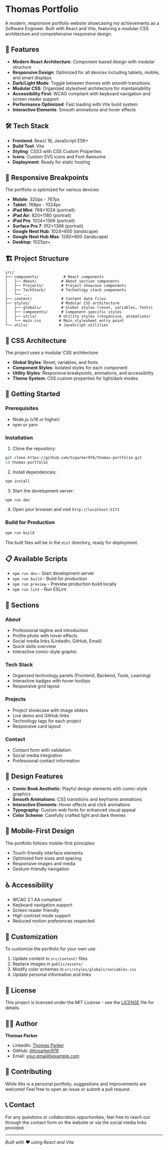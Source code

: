 # Thomas Portfolio

A modern, responsive portfolio website showcasing my achievements as a Software Engineer. Built with React and Vite, featuring a modular CSS architecture and comprehensive responsive design.

## 🚀 Features

- **Modern React Architecture**: Component-based design with modular structure
- **Responsive Design**: Optimized for all devices including tablets, mobile, and smart displays
- **Dark/Light Mode**: Toggle between themes with smooth transitions
- **Modular CSS**: Organized stylesheet architecture for maintainability
- **Accessibility First**: WCAG compliant with keyboard navigation and screen reader support
- **Performance Optimized**: Fast loading with Vite build system
- **Interactive Elements**: Smooth animations and hover effects

## 🛠️ Tech Stack

- **Frontend**: React 18, JavaScript ES6+
- **Build Tool**: Vite
- **Styling**: CSS3 with CSS Custom Properties
- **Icons**: Custom SVG icons and Font Awesome
- **Deployment**: Ready for static hosting

## 📱 Responsive Breakpoints

The portfolio is optimized for various devices:

- **Mobile**: 320px - 767px
- **Tablet**: 768px - 1024px
- **iPad Mini**: 768×1024 (portrait)
- **iPad Air**: 820×1180 (portrait)
- **iPad Pro**: 1024×1366 (portrait)
- **Surface Pro 7**: 912×1368 (portrait)
- **Google Nest Hub**: 1024×600 (landscape)
- **Google Nest Hub Max**: 1280×800 (landscape)
- **Desktop**: 1025px+

## 🏗️ Project Structure

```
src/
├── components/           # React components
│   ├── About/           # About section components
│   ├── Projects/        # Project showcase components
│   ├── TechStack/       # Technology stack components
│   └── ...
├── content/             # Content data files
├── styles/              # Modular CSS architecture
│   ├── globals/         # Global styles (reset, variables, fonts)
│   ├── components/      # Component-specific styles
│   ├── utils/          # Utility styles (responsive, animations)
│   └── main.css        # Main stylesheet entry point
└── utils/              # JavaScript utilities
```

## 🎨 CSS Architecture

The project uses a modular CSS architecture:

- **Global Styles**: Reset, variables, and fonts
- **Component Styles**: Isolated styles for each component
- **Utility Styles**: Responsive breakpoints, animations, and accessibility
- **Theme System**: CSS custom properties for light/dark modes

## 🚀 Getting Started

### Prerequisites

- Node.js (v16 or higher)
- npm or yarn

### Installation

1. Clone the repository:
```bash
git clone https://github.com/tcparker976/thomas-portfolio.git
cd thomas-portfolio
```

2. Install dependencies:
```bash
npm install
```

3. Start the development server:
```bash
npm run dev
```

4. Open your browser and visit `http://localhost:5173`

### Build for Production

```bash
npm run build
```

The built files will be in the `dist` directory, ready for deployment.

## 📋 Available Scripts

- `npm run dev` - Start development server
- `npm run build` - Build for production
- `npm run preview` - Preview production build locally
- `npm run lint` - Run ESLint

## 🎯 Sections

### About
- Professional tagline and introduction
- Profile photo with hover effects
- Social media links (LinkedIn, GitHub, Email)
- Quick skills overview
- Interactive comic-style graphic

### Tech Stack
- Organized technology panels (Frontend, Backend, Tools, Learning)
- Interactive badges with hover tooltips
- Responsive grid layout

### Projects
- Project showcase with image sliders
- Live demo and GitHub links
- Technology tags for each project
- Responsive card layout

### Contact
- Contact form with validation
- Social media integration
- Professional contact information

## 🎨 Design Features

- **Comic Book Aesthetic**: Playful design elements with comic-style graphics
- **Smooth Animations**: CSS transitions and keyframe animations
- **Interactive Elements**: Hover effects and click animations
- **Typography**: Custom web fonts for enhanced visual appeal
- **Color Scheme**: Carefully crafted light and dark themes

## 📱 Mobile-First Design

The portfolio follows mobile-first principles:
- Touch-friendly interface elements
- Optimized font sizes and spacing
- Responsive images and media
- Gesture-friendly navigation

## ♿ Accessibility

- WCAG 2.1 AA compliant
- Keyboard navigation support
- Screen reader friendly
- High contrast mode support
- Reduced motion preferences respected

## 🔧 Customization

To customize the portfolio for your own use:

1. Update content in `src/content/` files
2. Replace images in `public/assets/`
3. Modify color schemes in `src/styles/globals/variables.css`
4. Update personal information and links

## 📄 License

This project is licensed under the MIT License - see the [LICENSE](LICENSE) file for details.

## 👨‍💻 Author

**Thomas Parker**
- LinkedIn: [Thomas Parker](https://linkedin.com/in/your-profile)
- GitHub: [@tcparker976](https://github.com/tcparker976)
- Email: your.email@example.com

## 🤝 Contributing

While this is a personal portfolio, suggestions and improvements are welcome! Feel free to open an issue or submit a pull request.

## 📞 Contact

For any questions or collaboration opportunities, feel free to reach out through the contact form on the website or via the social media links provided.

---

*Built with ❤️ using React and Vite*
